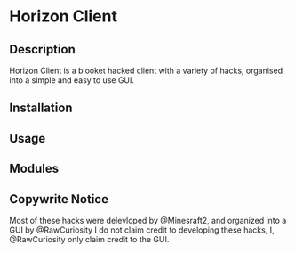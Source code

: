 # Horizon Client

## Description
Horizon Client is a blooket hacked client with a variety of hacks,
organised into  a simple and easy to use GUI.

## Installation

## Usage

## Modules

## Copywrite Notice
Most of these hacks were delevloped by @Minesraft2, and organized into a GUI by @RawCuriosity
I do not claim credit to developing these hacks, I, @RawCuriosity only claim credit 
to the GUI.